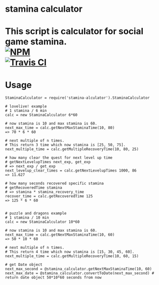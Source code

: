 # stamina calculator
This script is calculator for social game stamina.  
[![NPM](https://nodei.co/npm/stamina-calculator.png)](https://nodei.co/npm/stamina-calculator/)  
[![Travis CI](https://travis-ci.org/ota42y/stamina-calculator.svg?branch=master)](https://travis-ci.org/ota42y/stamina-calculator.svg?branch=master)
==========

# Usage

```
StaminaCalculator = require('stamina-alculator').StaminaCalculator

# lovelive! example
# 1 stamina / 6 min
calc = new StaminaCalculator 6*60

# now stamina is 10 and max stamina is 60.
next_max_time = calc.getNextMaxStaminaTime(10, 80)
=> 70 * 6 * 60

# next multiple of n times.
# This return 3 time which now stamina is [25, 50, 75].
next_multiple_time = calc.getMultipleRecoveryTime(10, 80, 25)

# haw many clear the quest for next level up time
# getNextLevelupTimes next_exp, get_exp
# => next_exp / get_exp
next_levelup_clear_times = calc.getNextLevelupTimes 1000, 86
=> 11.627

# how many seconds recovered specific stamina
# getRecoveredTime stamina
# => stamina * stamina_recovery_time
recover_time = calc.getRecoveredTime 125
=> 125 * 6 * 60


# puzzle and dragons example
# 1 stamina / 10 min
calc = new StaminaCalculator 10*60

# now stamina is 10 and max stamina is 60.
next_max_time = calc.getNextMaxStaminaTime(10, 60)
=> 50 * 10 * 60

# next multiple of n times.
# This return 4 time which now stamina is [15, 30, 45, 60].
next_multiple_time = calc.getMultipleRecoveryTime(10, 60, 15)

# get Date object
next_max_second = @stamina_calculator.getNextMaxStaminaTime(10, 60)
next_max_date = @stamina_calculator.convertToDate(next_max_second) # return date object 50*10*60 seconds from now


```
